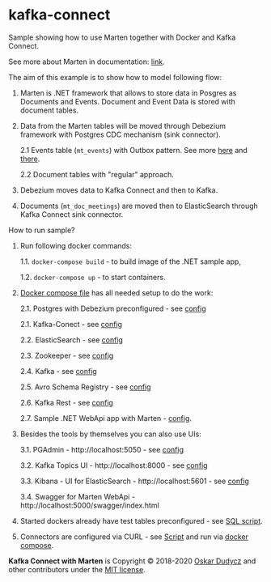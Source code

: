 # kafka-connect
Sample showing how to use Marten together with Docker and Kafka Connect.

See more about Marten in documentation: [link](jasperfx.github.io/marten/documentation/).

The aim of this example is to show how to model following flow:
   1. Marten is .NET framework that allows to store data in Posgres as Documents and Events. Document and Event Data is stored with document tables.
   2. Data from the Marten tables will be moved through Debezium framework with Postgres CDC mechanism (sink connector).
   
      2.1 Events table (`mt_events`) with Outbox pattern. See more [here](https://debezium.io/blog/2019/02/19/reliable-microservices-data-exchange-with-the-outbox-pattern/) and [there](https://debezium.io/documentation/reference/0.9/configuration/outbox-event-router.html).
      
      2.2 Document tables with "regular" approach.
      
   3. Debezium moves data to Kafka Connect and then to Kafka.
   4. Documents (`mt_doc_meetings`) are moved then to ElasticSearch through Kafka Connect sink connector.

How to run sample?
1. Run following docker commands:

   1.1. `docker-compose build` - to build image of the .NET sample app,
   
   1.2. `docker-compose up` - to start containers.
   
2. [Docker compose file](docker-compose.yml) has all needed setup to do the work:

   2.1. Postgres with Debezium preconfigured - see [config](https://github.com/oskardudycz/kafka-connect/blob/main/docker-compose.yml#L7)
   
   2.1. Kafka-Conect - see [config](https://github.com/oskardudycz/kafka-connect/blob/main/docker-compose.yml#L164)
   
   2.2. ElasticSearch - see [config](https://github.com/oskardudycz/kafka-connect/blob/main/docker-compose.yml#L42)
   
   2.3. Zookeeper - see [config](https://github.com/oskardudycz/kafka-connect/blob/main/docker-compose.yml#L75)
   
   2.4. Kafka - see [config](https://github.com/oskardudycz/kafka-connect/blob/main/docker-compose.yml#L84)
   
   2.5. Avro Schema Registry - see [config](https://github.com/oskardudycz/kafka-connect/blob/main/docker-compose.yml#L101)
   
   2.6. Kafka Rest - see [config](https://github.com/oskardudycz/kafka-connect/blob/main/docker-compose.yml#L123)
   
   2.7. Sample .NET WebApi app with Marten - [config](https://github.com/oskardudycz/kafka-connect/blob/main/docker-compose.yml#L213).
3. Besides the tools by themselves you can also use UIs:

   3.1. PGAdmin - http://localhost:5050 - see [config](https://github.com/oskardudycz/kafka-connect/blob/main/docker-compose.yml#L28)
   
   3.2. Kafka Topics UI - http://localhost:8000 - see [config](https://github.com/oskardudycz/kafka-connect/blob/main/docker-compose.yml#L143)
   
   3.3. Kibana - UI for ElasticSearch - http://localhost:5601 - see [config](https://github.com/oskardudycz/kafka-connect/blob/main/docker-compose.yml#L59)
   
   3.4. Swagger for Marten WebApi - http://localhost:5000/swagger/index.html 
   
4. Started dockers already have test tables preconfigured - see [SQL script](https://github.com/oskardudycz/kafka-connect/blob/main/postgres/init.sql).
5. Connectors are configured via CURL - see [Script](https://github.com/oskardudycz/kafka-connect/blob/main/connect/scripts/init.sh) and run via [docker compose](https://github.com/oskardudycz/kafka-connect/blob/main/docker-compose.yml#L206).




**Kafka Connect with Marten** is Copyright &copy; 2018-2020 [Oskar Dudycz](http://oskar-dudycz.pl) and other contributors under the [MIT license](LICENSE).
